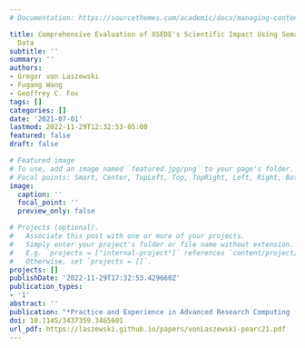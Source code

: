 ```yaml
---
# Documentation: https://sourcethemes.com/academic/docs/managing-content/

title: Comprehensive Evaluation of XSEDE's Scientific Impact Using Semantic Scholar
  Data
subtitle: ''
summary: ''
authors:
- Gregor von Laszewski
- Fugang Wang
- Geoffrey C. Fox
tags: []
categories: []
date: '2021-07-01'
lastmod: 2022-11-29T12:32:53-05:00
featured: false
draft: false

# Featured image
# To use, add an image named `featured.jpg/png` to your page's folder.
# Focal points: Smart, Center, TopLeft, Top, TopRight, Left, Right, BottomLeft, Bottom, BottomRight.
image:
  caption: ''
  focal_point: ''
  preview_only: false

# Projects (optional).
#   Associate this post with one or more of your projects.
#   Simply enter your project's folder or file name without extension.
#   E.g. `projects = ["internal-project"]` references `content/project/deep-learning/index.md`.
#   Otherwise, set `projects = []`.
projects: []
publishDate: '2022-11-29T17:32:53.429660Z'
publication_types:
- '1'
abstract: ''
publication: "*Practice and Experience in Advanced Research Computing (PEARC'21)*"
doi: 10.1145/3437359.3465601
url_pdf: https://laszewski.github.io/papers/vonLaszewski-pearc21.pdf
---
```

